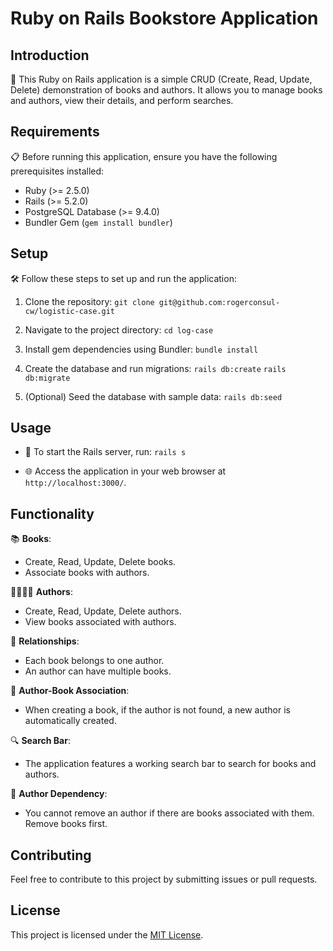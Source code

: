 # Ruby on Rails Bookstore Application

## Introduction

📘 This Ruby on Rails application is a simple CRUD (Create, Read, Update, Delete) demonstration of books and authors. It allows you to manage books and authors, view their details, and perform searches. 

## Requirements

📋 Before running this application, ensure you have the following prerequisites installed:

- Ruby (>= 2.5.0)
- Rails (>= 5.2.0)
- PostgreSQL Database (>= 9.4.0)
- Bundler Gem (`gem install bundler`)

## Setup

🛠️ Follow these steps to set up and run the application:

1. Clone the repository:
```git clone git@github.com:rogerconsul-cw/logistic-case.git```


2. Navigate to the project directory:
```cd log-case```

3. Install gem dependencies using Bundler:
```bundle install```

4. Create the database and run migrations:
```rails db:create```
```rails db:migrate```

5. (Optional) Seed the database with sample data:
```rails db:seed```

## Usage

- 🚀 To start the Rails server, run: ```rails s```

- 🌐 Access the application in your web browser at `http://localhost:3000/`.

## Functionality

📚 **Books**: 
- Create, Read, Update, Delete books.
- Associate books with authors.

👨‍👩‍👦‍👦 **Authors**: 
- Create, Read, Update, Delete authors.
- View books associated with authors.

🔗 **Relationships**:
- Each book belongs to one author.
- An author can have multiple books.

📖 **Author-Book Association**:
- When creating a book, if the author is not found, a new author is automatically created.

🔍 **Search Bar**:
- The application features a working search bar to search for books and authors.

🚫 **Author Dependency**:
- You cannot remove an author if there are books associated with them. Remove books first.

## Contributing

Feel free to contribute to this project by submitting issues or pull requests.

## License

This project is licensed under the [MIT License](LICENSE).
